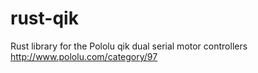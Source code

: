 # rust-qik
Rust library for the Pololu qik dual serial motor controllers http://www.pololu.com/category/97
